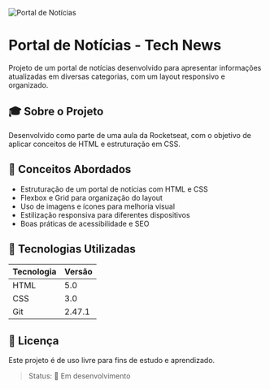![Portal de Notícias](https://i.imgur.com/3QsUF5m.jpeg)

# Portal de Notícias - Tech News

Projeto de um portal de notícias desenvolvido para apresentar informações atualizadas em diversas categorias, com um layout responsivo e organizado.

## 🎓 Sobre o Projeto

Desenvolvido como parte de uma aula da Rocketseat, com o objetivo de aplicar conceitos de HTML e estruturação em CSS.

## 📌 Conceitos Abordados

- Estruturação de um portal de notícias com HTML e CSS
- Flexbox e Grid para organização do layout
- Uso de imagens e ícones para melhoria visual
- Estilização responsiva para diferentes dispositivos
- Boas práticas de acessibilidade e SEO

## 🚀 Tecnologias Utilizadas

| Tecnologia | Versão |
|------------|--------|
| HTML       | 5.0    |
| CSS        | 3.0    |
| Git        | 2.47.1 |

## 📝 Licença

Este projeto é de uso livre para fins de estudo e aprendizado.

> Status: 🚧 Em desenvolvimento

